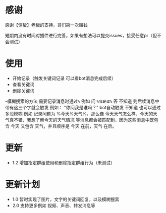 # 感谢

感谢【惊蛰】老板的支持，哥们第一次赚钱

短期内没有时间对插件进行完善，如果有想法可以提交issues，接受任意pr（但不会测试）

# 使用
- 开始记录（触发关键词记录 可以看bot消息完成后续）
- 查看关键词
- 删除关键词

-模糊搜索的方法 需要记录消息时通过`%` 例如 问 `%我是谁%`  答 不知道  则后续消息中带有这三个字就会触发  例如： "你问我是谁吗？"  bot自动触发 不知道  也可以通过多段模糊  例如  记录问题为 %今天%天气%，那么像 今天天气怎么样、今天的天气真不错、我想了解今天的天气情况 等消息都会被匹配到，因为这些消息中既包含 今天 又包含 天气，并且顺序是 今天 在前，天气 在后。

# 更新
- 1.2 增加指定群组使用和删除指定群组行为（未测试）
# 更新计划
- 1.0 暂时实现了图片，文字的关键词回复，以及模糊搜索
- 2.0 支持更多例如 视频、声音、转发消息等
